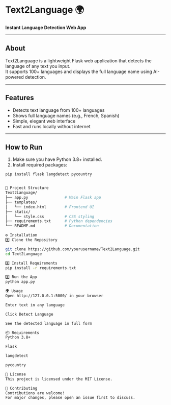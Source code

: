 # Text2Language 🌍  
**Instant Language Detection Web App**

---

## About

Text2Language is a lightweight Flask web application that detects the language of any text you input.  
It supports 100+ languages and displays the full language name using AI-powered detection.

---

## Features

- Detects text language from 100+ languages  
- Shows full language names (e.g., French, Spanish)  
- Simple, elegant web interface  
- Fast and runs locally without internet

---

## How to Run

1. Make sure you have Python 3.8+ installed.  
2. Install required packages:

```bash
pip install flask langdetect pycountry


📂 Project Structure
Text2Language/
├── app.py                # Main Flask app
├── templates/
│   └── index.html        # Frontend UI
├── static/
│   └── style.css         # CSS styling
├── requirements.txt      # Python dependencies
└── README.md             # Documentation

⚙️ Installation
1️⃣ Clone the Repository

git clone https://github.com/yourusername/Text2Language.git
cd Text2Language

2️⃣ Install Requirements
pip install -r requirements.txt

3️⃣ Run the App
python app.py

🌍 Usage
Open http://127.0.0.1:5000/ in your browser

Enter text in any language

Click Detect Language

See the detected language in full form

📦 Requirements
Python 3.8+

Flask

langdetect

pycountry

📜 License
This project is licensed under the MIT License.

🤝 Contributing
Contributions are welcome!
For major changes, please open an issue first to discuss.
